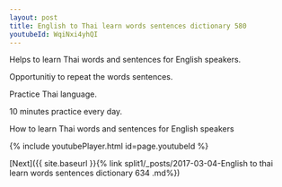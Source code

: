 ```yaml
---
layout: post
title: English to Thai learn words sentences dictionary 580 
youtubeId: WqiNxi4yhQI
---
```

 
 
Helps to learn Thai words and sentences for English speakers.

Opportunitiy to repeat the words sentences. 

Practice Thai language. 
 
10 minutes practice every day. 
 
How to learn Thai words and sentences for English speakers 
 
{% include youtubePlayer.html id=page.youtubeId %}
 
 
[Next]({{ site.baseurl }}{% link  split1/_posts/2017-03-04-English to thai learn words sentences dictionary 634 .md%})
 

